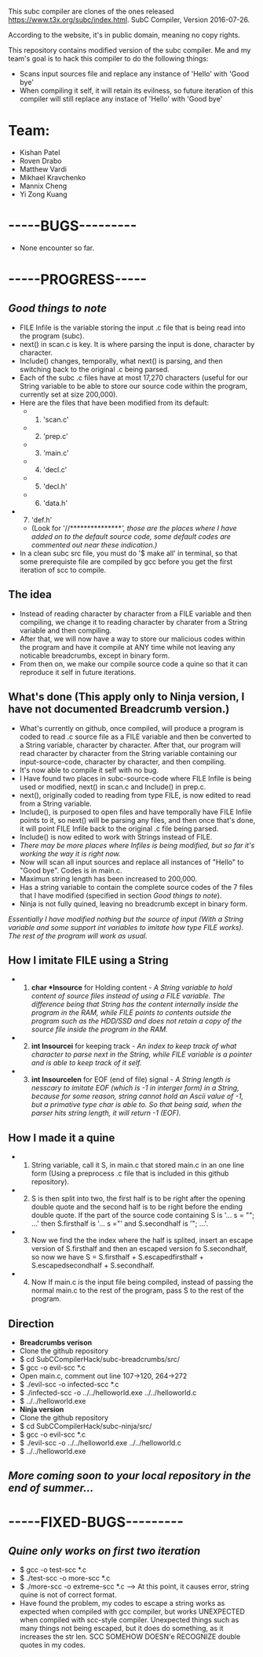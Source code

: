 
This subc compiler are clones of the ones released https://www.t3x.org/subc/index.html.
SubC Compiler, Version 2016-07-26.

According to the website, it's in public domain, meaning no copy rights.

This repository contains modified version of the subc compiler. 
Me and my team's goal is to hack this compiler to do the following things:
 - Scans input sources file and replace any instance of 'Hello' with 'Good bye'
 - When compiling it self, it will retain its evilness, so future iteration of this compiler will still replace any instace of 'Hello' with 'Good bye'
 
# Team:
 - Kishan Patel
 - Roven Drabo
 - Matthew Vardi
 - Mikhael Kravchenko
 - Mannix Cheng
 - Yi Zong Kuang

# -----BUGS---------

 - None encounter so far.

# -----PROGRESS-----

## *Good things to note*
 - FILE Infile is the variable storing the input .c file that is being read into the program (subc).
 - next() in scan.c is key. It is where parsing the input is done, character by character.
 - Include() changes, temporally, what next() is parsing, and then switching back to the original .c being parsed.
 - Each of the subc .c files have at most 17,270 characters (useful for our String variable to be able to store our source code within the program, currently set at size 200,000).
 - Here are the files that have been modified from its default:
	- 1. 'scan.c'
 	- 2. 'prep.c'
 	- 3. 'main.c'
 	- 4. 'decl.c'
 	- 5. 'decl.h'
 	- 6. 'data.h'
  - 7. 'def.h'
	- (Look for '//****************', those are the places where I have added on to the default source code, some default codes are commented out near these indication.)*
 - In a clean subc src file, you must do '$ make all' in terminal, so that some prerequiste file are compiled by gcc before you get the first iteration of scc to compile.
	
## **The idea**
 - Instead of reading character by character from a FILE variable and then compiling, we change it to reading character by charater from a String variable and then compiling.
 - After that, we will now have a way to store our malicious codes within the program and have it compile at ANY time while not leaving any noticable breadcrumbs, except in binary form.
 - From then on, we make our compile source code a quine so that it can reproduce it self in future iterations.

## **What's done (This apply only to Ninja version, I have not documented Breadcrumb version.)**
 - What's currently on github, once compiled, will produce a program is coded to read .c source file as a FILE variable and then be converted to a String variable, character by character. After that, our program will read character by character from the String variable containing our input-source-code, character by character, and then compiling.
  - It's now able to compile it self with no bug.
 - I Have found two places in subc-source-code where FILE Infile is being used or modified, next() in scan.c and Include() in prep.c.
  - next(), originally coded to reading from type FILE, is now edited to read from a String variable.
  - Include(), is purposed to open <include> files and have temporally have FILE Infile points to it, so next() will be parsing any <include> files, and then once that's done, it will point FILE Infile back to the original .c file being parsed.
  - Include() is now edited to work with Strings instead of FILE.
   - *There may be more places where Infiles is being modified, but so far it's working the way it is right now.* 
 - Now will scan all input sources and replace all instances of "Hello" to "Good bye". Codes is in main.c.
 - Maximun string length has been increased to 200,000.
 - Has a string variable to contain the complete source codes of the 7 files that I have modified (specified in section *Good things to note*). 
 - Ninja is not fully quined, leaving no breadcrumb except in binary form.

*Essentially I have modified nothing but the source of input (With a String variable and some support int variables to imitate how type FILE works). The rest of the program will work as usual.*


## **How I imitate FILE using a String**
 - 1. **char \*Insource** for Holding content - *A String variable to hold content of source files instead of using a FILE variable. The difference being that String has the content internally inside the program in the RAM, while FILE points to contents outside the program such as the HDD/SSD and does not retain a copy of the source file inside the program in the RAM.*
 - 2. **int Insourcei** for keeping track - *An index to keep track of what character to parse next in the String, while FILE variable is a pointer and is able to keep track of it self.*
 - 3. **int Insourcelen** for EOF (end of file) signal - *A String length is nesscary to imitate EOF (which is -1 in interger form) in a String, because for some reason, string cannot hold an Ascii value of -1, but a primative type char is able to. So that being said, when the parser hits string length, it will return -1 (EOF).*

 ## **How I made it a quine**
 - 1. String variable, call it S, in main.c that stored main.c in an one line form (Using a preprocess .c file that is included in this github repository).
 - 2. S is then split into two, the first half is to be right after the opening double quote and the second half is to be right before the ending double quote. If the part of the source code containing S is '... s = ""; ...' then S.firsthalf is '... s ="' and S.secondhalf is '"; ...'.
 - 3. Now we find the the index where the half is splited, insert an escape version of S.firsthalf and then an escaped version fo S.secondhalf, so now we have S = S.firsthalf + S.escapedfirsthalf + S.escapedsecondhalf + S.secondhalf.
 - 4. Now If main.c is the input file being compiled, instead of passing the normal main.c to the rest of the program, pass S to the rest of the program.

## **Direction**
 - **Breadcrumbs verison**
  - Clone the github repository
  - $ cd SubCCompilerHack/subc-breadcrumbs/src/
  - $ gcc -o evil-scc *.c
  - Open main.c, comment out line 107->120, 264->272
  - $ ./evil-scc -o infected-scc *.c
  - $ ./infected-scc -o ../../helloworld.exe ../../helloworld.c
  - $ ../../helloworld.exe
 - **Ninja version**
  - Clone the github repository
  - $ cd SubCCompilerHack/subc-ninja/src/
  - $ gcc -o evil-scc *.c
  - $ ./evil-scc -o ../../helloworld.exe ../../helloworld.c
  - $ ../../helloworld.exe

## *More coming soon to your local repository in the end of summer...*


# -----FIXED-BUGS---------

## *Quine only works on first two iteration*
 - $ gcc -o test-scc *.c 
 - $ ./test-scc -o more-scc *.c
 - $ ./more-scc -o extreme-scc *.c   --> At this point, it causes error, string quine is not of correct format.
 - Have found the problem, my codes to escape a string works as expected when compiled with gcc compiler, but works UNEXPECTED when compiled with scc-style compiler. Unexpected things such as many things not being escaped, but it does do something, as it increases the str len. SCC SOMEHOW DOESN'e RECOGNIZE double quotes in my codes.

